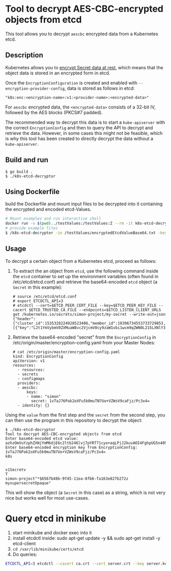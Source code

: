 # Tool to decrypt AES-CBC-encrypted objects from etcd

This tool allows you to decrypt `aescbc` encrypted data from a Kubernetes etcd.

## Description

Kubernetes allows you to [encrypt Secret data at rest](https://kubernetes.io/docs/tasks/administer-cluster/encrypt-data/), which means that the object data is stored in an encrypted form in etcd.

Once the `EncryptionConfiguration` is created and enabled with `--encryption-provider-config`, data is stored as follows in etcd:

```
"k8s:enc:<encryption-name>:v1:<provider-name>:<encrypted-data>"
```

For `aescbc` encrypted data, the `<encrypted-data>` consists of a 32-bit IV, followed by the AES blocks (PKCS#7 padded).

The recommended way to decrypt this data is to start a `kube-apiserver` with the correct `EncryptionConfig` and then to query the API to decrypt and retrieve the data. However, in some cases this might not be feasible, which is why this tool has been created to directly decrypt the data without a `kube-apiserver`.

## Build and run

```
$ go build .
$ ./k8s-etcd-decryptor
```

## Using Dockerfile
build the Dockerfile and mount input files to be decrypted into it containing the encrypted and encoded etcd-Values.

```bash
# Mount examples and run interactive shell
docker run -v $(pwd)../testValues:/testValues:Z --rm -it k8s-etcd-decryptor bash
# provide example files
$ /k8s-etcd-decryptor -in /testValues/encryptedEtcdValueBase64.txt -key MyAESKeyBase64= -out /testValues/decrytped-plaintext.txt
```

## Usage

To decrypt a certain object from a Kubernetes etcd, proceed as follows:

1) To extract the an object from `etcd`, use the following command inside the `etcd` container to set up the environment variables (often found in /etc/etcd/etcd.conf) and retrieve the base64-encoded `etcd` object (a `Secret` in this example):

   ```
   # source /etc/etcd/etcd.conf 
   # export ETCDCTL_API=3
   # etcdctl --cert=$ETCD_PEER_CERT_FILE --key=$ETCD_PEER_KEY_FILE --cacert $ETCD_TRUSTED_CA_FILE --endpoints=$ETCD_LISTEN_CLIENT_URLS get /kubernetes.io/secrets/simon-project/my-secret --write-out=json
   {"header":{"cluster_id":1535328224928523406,"member_id":10396734553733729853,"revision":30198,"raft_term":3},"kvs":[{"key":"L2t1YmVybmV0ZXMuaW8vc2VjcmV0cy9zaW1vbi1wcm9qZWN0L215LXNlY3JldA==","create_revision":28525,"mod_revision":28525,"version":1,"value":"azhzOmVuYzphZXNjYmM6djE6c2ltb246lvj7pYRT71cyo+aqLPjJ2kuvAOI4FghpUG5n405KRZOLnDU3EAw55jxDt+qAJPFArX7Jmp8wppRgdk7NE+3XiOCGnQBQWGkJX1irZ31DxotG4CfrxH4pJ0Agnmzw/e+bJAJGPO84SMFjrhInd14iseyErrfrG5s/dy0tEyDUtQMrVGMLkztYoELfBARK8+PP3H52oJmlM1rvU6jV09dbcQ=="}],"count":1}
   ```

2) Retrieve the base64-encoded "secret" from the `EncryptionConfig` in /etc/origin/master/encryption-config.yaml from your Master Nodes:

   ```
   # cat /etc/origin/master/encryption-config.yaml 
   kind: EncryptionConfig
   apiVersion: v1
   resources:
     - resources:
     - secrets
     - configmaps
     providers:
     - aescbc:
         keys:
         - name: "simon"
           secret: 1vTaJ76Pak2oXFu5k0muTN7Uo+VZWsV9caFjz/Pc3x4=
     - identity: {}
   ```

Using the `value` from the first step and the `secret` from the second step, you can then use the program in this repository to decrypt the object:

```
$ ./k8s-etcd-decryptor
Tool to decrypt AES-CBC-encrypted objects from etcd
Enter base64-encoded etcd value: azhzOmVuYzphZXNjYmM6djE6c2ltb246lvj7pYRT71cyo+aqLPjJ2kuvAOI4FghpUG5n405KRZOLnDU3EAw55jxDt+qAJPFArX7Jmp8wppRgdk7NE+3XiOCGnQBQWGkJX1irZ31DxotG4CfrxH4pJ0Agnmzw/e+bJAJGPO84SMFjrhInd14iseyErrfrG5s/dy0tEyDUtQMrVGMLkztYoELfBARK8+PP3H52oJmlM1rvU6jV09dbcQ==
Enter base64-encoded encryption key from EncryptionConfig: 1vTaJ76Pak2oXFu5k0muTN7Uo+VZWsV9caFjz/Pc3x4=
k8s


v1Secretv
T
simon-project"*$6567b48b-9f45-11ea-8fb6-fa163e827b272z
mysupersecretOpaque"
```

This will show the object (a `Secret` in this case) as a string, which is not very nice but works well for most use-cases.

# Query etcd in minikube
1. start minikube and docker exec into it
2. install etcdctl inside: sudo apt-get update -y && sudo apt-get install -y etcd-client
3. `cd /var/lib/minikube/certs/etcd`
4. Do queries:
```bash
ETCDCTL_API=3 etcdctl --cacert ca.crt --cert server.crt --key server.key --endpoints https://127.0.0.1:2379 get / --prefix --keys-only
```